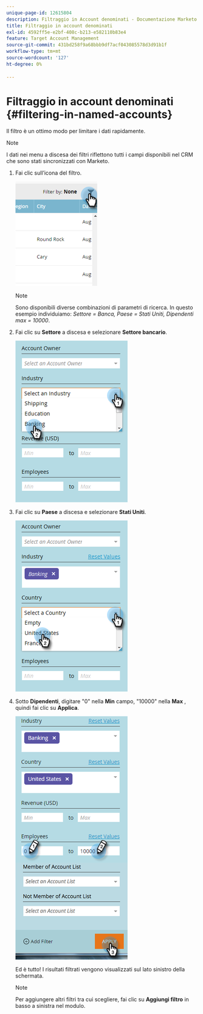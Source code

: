```yaml
---
unique-page-id: 12615804
description: Filtraggio in Account denominati - Documentazione Marketo - Documentazione del prodotto
title: Filtraggio in account denominati
exl-id: 4592ff5e-e2bf-408c-b213-e582110b83e4
feature: Target Account Management
source-git-commit: 431bd258f9a68bbb9df7acf043085578d3d91b1f
workflow-type: tm+mt
source-wordcount: '127'
ht-degree: 0%

---
```


# Filtraggio in account denominati {#filtering-in-named-accounts}

Il filtro è un ottimo modo per limitare i dati rapidamente.

>[!NOTE]
>
>I dati nei menu a discesa dei filtri riflettono tutti i campi disponibili nel CRM che sono stati sincronizzati con Marketo.

1. Fai clic sull’icona del filtro.

   ![](assets/filter-one.png)

   >[!NOTE]
   >
   >Sono disponibili diverse combinazioni di parametri di ricerca. In questo esempio individuiamo: _Settore = Banca, Paese = Stati Uniti, Dipendenti max = 10000_.

1. Fai clic su **Settore** a discesa e selezionare **Settore bancario**.

   ![](assets/filter-2.png)

1. Fai clic su **Paese** a discesa e selezionare **Stati Uniti**.

   ![](assets/filter-3.png)

1. Sotto **Dipendenti**, digitare &quot;0&quot; nella **Min** campo, &quot;10000&quot; nella **Max** , quindi fai clic su **Applica**.

   ![](assets/four-2.png)

   Ed è tutto! I risultati filtrati vengono visualizzati sul lato sinistro della schermata.

   >[!NOTE]
   >
   >Per aggiungere altri filtri tra cui scegliere, fai clic su **Aggiungi filtro** in basso a sinistra nel modulo.
